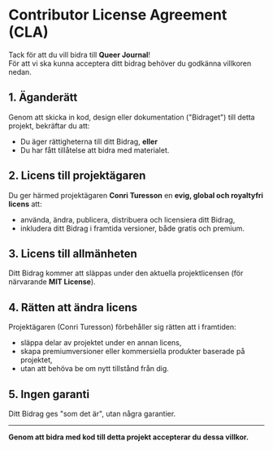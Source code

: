 # Contributor License Agreement (CLA)

Tack för att du vill bidra till **Queer Journal**!  
För att vi ska kunna acceptera ditt bidrag behöver du godkänna villkoren nedan.

## 1. Äganderätt
Genom att skicka in kod, design eller dokumentation ("Bidraget") till detta projekt, bekräftar du att:
- Du äger rättigheterna till ditt Bidrag, **eller**
- Du har fått tillåtelse att bidra med materialet.

## 2. Licens till projektägaren
Du ger härmed projektägaren **Conri Turesson** en **evig, global och royaltyfri licens** att:
- använda, ändra, publicera, distribuera och licensiera ditt Bidrag,
- inkludera ditt Bidrag i framtida versioner, både gratis och premium.

## 3. Licens till allmänheten
Ditt Bidrag kommer att släppas under den aktuella projektlicensen (för närvarande **MIT License**).

## 4. Rätten att ändra licens
Projektägaren (Conri Turesson) förbehåller sig rätten att i framtiden:
- släppa delar av projektet under en annan licens,
- skapa premiumversioner eller kommersiella produkter baserade på projektet,
- utan att behöva be om nytt tillstånd från dig.

## 5. Ingen garanti
Ditt Bidrag ges "som det är", utan några garantier.

---

**Genom att bidra med kod till detta projekt accepterar du dessa villkor.**
